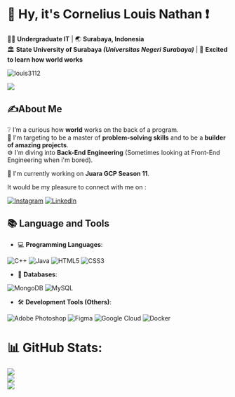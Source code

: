 # :wave: Hy, it's Cornelius Louis Nathan :exclamation:

:man_in_tuxedo: **Undergraduate IT** | :earth_asia: **Surabaya, Indonesia**  
:classical_building: **State University of Surabaya *(Universitas Negeri Surabaya)*** | :star_struck: **Excited to learn how world works**  
<p align="left"> <img src="https://komarev.com/ghpvc/?username=louis3112&label=Profile%20views&color=0e75b6&style=flat" alt="louis3112" /> </p>

![](https://github-profile-trophy.vercel.app/?username=Louis3112&theme=monokai&no-frame=false&no-bg=true&margin-w=4)

## :writing_hand:**About Me**  
:grey_question: I’m a curious how **world** works on the back of a program.  
:dart: I'm targeting to be a master of **problem-solving skills** and to be a **builder of amazing projects**.  
:gear: I'm diving into **Back-End Engineering** (Sometimes looking at Front-End Engineering when i'm bored).

:telescope: I'm currently working on **Juara GCP Season 11**. 

It would be my pleasure to connect with me on : 

[![Instagram](https://img.shields.io/badge/Instagram-%23E4405F.svg?logo=Instagram&logoColor=white)](https://instagram.com/crnl_ou) [![LinkedIn](https://img.shields.io/badge/LinkedIn-%230077B5.svg?logo=linkedin&logoColor=white)](https://linkedin.com/in/louis3112) 


## :books: **Language and Tools**  
- :computer: **Programming Languages**:  

![C++](https://img.shields.io/badge/c++-%2300599C.svg?style=for-the-badge&logo=c%2B%2B&logoColor=white)
![Java](https://img.shields.io/badge/java-%23ED8B00.svg?style=for-the-badge&logo=openjdk&logoColor=white)
![HTML5](https://img.shields.io/badge/html5-%23E34F26.svg?style=for-the-badge&logo=html5&logoColor=white)
![CSS3](https://img.shields.io/badge/css3-%231572B6.svg?style=for-the-badge&logo=css3&logoColor=white) 
  
- :file_folder: **Databases**:  

![MongoDB](https://img.shields.io/badge/MongoDB-%234ea94b.svg?style=for-the-badge&logo=mongodb&logoColor=white)
![MySQL](https://img.shields.io/badge/mysql-4479A1.svg?style=for-the-badge&logo=mysql&logoColor=white)
  
- :hammer_and_wrench: **Development Tools (Others)**:

![Adobe Photoshop](https://img.shields.io/badge/adobe%20photoshop-%2331A8FF.svg?style=for-the-badge&logo=adobe%20photoshop&logoColor=white)
![Figma](https://img.shields.io/badge/figma-%23F24E1E.svg?style=for-the-badge&logo=figma&logoColor=white)
![Google Cloud](https://img.shields.io/badge/GoogleCloud-%234285F4.svg?style=for-the-badge&logo=google-cloud&logoColor=white)
![Docker](https://img.shields.io/badge/docker-%230db7ed.svg?style=for-the-badge&logo=docker&logoColor=white)

# :bar_chart: GitHub Stats:
![](https://github-readme-stats.vercel.app/api?username=Louis3112&theme=nightowl&hide_border=false&include_all_commits=false&count_private=false)<br/>
![](https://github-readme-streak-stats.herokuapp.com/?user=Louis3112&theme=nightowl&hide_border=false)<br/>
![](https://github-readme-stats.vercel.app/api/top-langs/?username=Louis3112&theme=nightowl&hide_border=false&include_all_commits=false&count_private=false&layout=compact)

